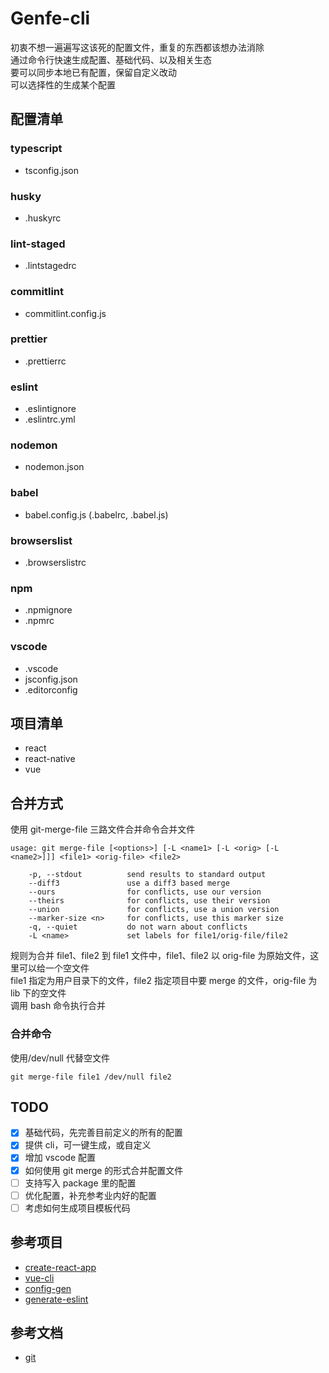 # Genfe-cli

初衷不想一遍遍写这该死的配置文件，重复的东西都该想办法消除  
通过命令行快速生成配置、基础代码、以及相关生态  
要可以同步本地已有配置，保留自定义改动  
可以选择性的生成某个配置

## 配置清单

### typescript

- tsconfig.json

### husky

- .huskyrc

### lint-staged

- .lintstagedrc

### commitlint

- commitlint.config.js

### prettier

- .prettierrc

### eslint

- .eslintignore
- .eslintrc.yml

### nodemon

- nodemon.json

### babel

- babel.config.js (.babelrc, .babel.js)

### browserslist

- .browserslistrc

### npm

- .npmignore
- .npmrc

### vscode

- .vscode
- jsconfig.json
- .editorconfig

## 项目清单

- react
- react-native
- vue

## 合并方式

使用 git-merge-file 三路文件合并命令合并文件

```
usage: git merge-file [<options>] [-L <name1> [-L <orig> [-L <name2>]]] <file1> <orig-file> <file2>

    -p, --stdout          send results to standard output
    --diff3               use a diff3 based merge
    --ours                for conflicts, use our version
    --theirs              for conflicts, use their version
    --union               for conflicts, use a union version
    --marker-size <n>     for conflicts, use this marker size
    -q, --quiet           do not warn about conflicts
    -L <name>             set labels for file1/orig-file/file2
```

规则为合并 file1、file2 到 file1 文件中，file1、file2 以 orig-file 为原始文件，这里可以给一个空文件  
file1 指定为用户目录下的文件，file2 指定项目中要 merge 的文件，orig-file 为 lib 下的空文件  
调用 bash 命令执行合并

### 合并命令

使用/dev/null 代替空文件

```
git merge-file file1 /dev/null file2
```

## TODO

- [x] 基础代码，先完善目前定义的所有的配置
- [x] 提供 cli，可一键生成，或自定义
- [x] 增加 vscode 配置
- [x] 如何使用 git merge 的形式合并配置文件
- [ ] 支持写入 package 里的配置
- [ ] 优化配置，补充参考业内好的配置
- [ ] 考虑如何生成项目模板代码

## 参考项目

- [create-react-app](https://github.com/facebook/create-react-app)
- [vue-cli](https://github.com/vuejs/vue-cli)
- [config-gen](https://github.com/cszatma/config-gen)
- [generate-eslint](https://github.com/generate/generate-eslint)

## 参考文档

- [git](https://www.php.cn/manual/view/35026.html)
